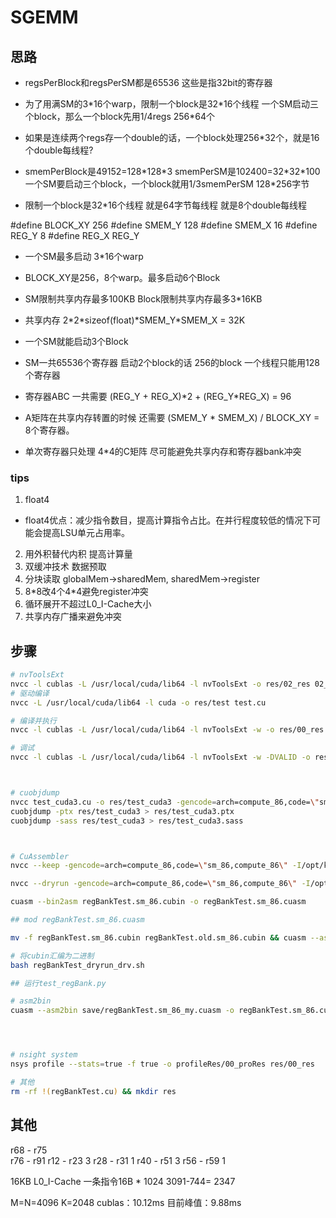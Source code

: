 # SGEMM

## 思路
- regsPerBlock和regsPerSM都是65536 这些是指32bit的寄存器
- 为了用满SM的3\*16个warp，限制一个block是32\*16个线程 一个SM启动三个block，那么一个block先用1/4regs 256*64个
- 如果是连续两个regs存一个double的话，一个block处理256\*32个，就是16个double每线程?

- smemPerBlock是49152=128\*128\*3 smemPerSM是102400=32\*32\*100 一个SM要启动三个block，一个block就用1/3smemPerSM 128*256字节
- 限制一个block是32*16个线程 就是64字节每线程 就是8个double每线程



#define BLOCK_XY 256
#define SMEM_Y 128
#define SMEM_X 16
#define REG_Y 8
#define REG_X REG_Y

- 一个SM最多启动 3*16个warp
- BLOCK_XY是256，8个warp。最多启动6个Block

- SM限制共享内存最多100KB Block限制共享内存最多3*16KB
- 共享内存 2\*2\*sizeof(float)\*SMEM_Y\*SMEM_X = 32K
- 一个SM就能启动3个Block

- SM一共65536个寄存器 启动2个block的话 256的block 一个线程只能用128个寄存器
- 寄存器ABC 一共需要 (REG_Y + REG_X)\*2 + (REG_Y\*REG_X) = 96
- A矩阵在共享内存转置的时候 还需要 (SMEM_Y * SMEM_X) / BLOCK_XY = 8个寄存器。
- 单次寄存器只处理 4\*4的C矩阵  尽可能避免共享内存和寄存器bank冲突


### tips
1. float4
  - float4优点：减少指令数目，提高计算指令占比。在并行程度较低的情况下可能会提高LSU单元占用率。
2. 用外积替代内积 提高计算量
3. 双缓冲技术 数据预取
4. 分块读取 globalMem->sharedMem, sharedMem->register
5. 8\*8改4个4\*4避免register冲突
6. 循环展开不超过L0_I-Cache大小
7. 共享内存广播来避免冲突


## 步骤
~~~bash
# nvToolsExt
nvcc -l cublas -L /usr/local/cuda/lib64 -l nvToolsExt -o res/02_res 02_Transpose.cu
# 驱动编译
nvcc -L /usr/local/cuda/lib64 -l cuda -o res/test test.cu

# 编译并执行
nvcc -l cublas -L /usr/local/cuda/lib64 -l nvToolsExt -w -o res/00_res 00_cuTest.cu && res/00_res

# 调试
nvcc -l cublas -L /usr/local/cuda/lib64 -l nvToolsExt -w -DVALID -o res/04_res 04_MySimpleDGEMM_v9Tov11.cu && res/04_res



# cuobjdump
nvcc test_cuda3.cu -o res/test_cuda3 -gencode=arch=compute_86,code=\"sm_86,compute_86\"  -gencode=arch=compute_52,code=\"sm_52,compute_52\" -gencode=arch=compute_75,code=\"sm_75,compute_75\"
cuobjdump -ptx res/test_cuda3 > res/test_cuda3.ptx
cuobjdump -sass res/test_cuda3 > res/test_cuda3.sass



# CuAssembler
nvcc --keep -gencode=arch=compute_86,code=\"sm_86,compute_86\" -I/opt/kaiProjects/GEMM_kai/Utils -L /usr/local/cuda/lib64 -l cuda -o res/regBankTest regBankTest.cu 

nvcc --dryrun -gencode=arch=compute_86,code=\"sm_86,compute_86\" -I/opt/kaiProjects/GEMM_kai/Utils -L /usr/local/cuda/lib64 -l cuda -o res/regBankTest regBankTest.cu 2>&1 | tee regBankTest_dryrun.sh

cuasm --bin2asm regBankTest.sm_86.cubin -o regBankTest.sm_86.cuasm

## mod regBankTest.sm_86.cuasm

mv -f regBankTest.sm_86.cubin regBankTest.old.sm_86.cubin && cuasm --asm2bin regBankTest.sm_86.cuasm -o regBankTest.sm_86.cubin

# 将cubin汇编为二进制
bash regBankTest_dryrun_drv.sh

## 运行test_regBank.py

# asm2bin 
cuasm --asm2bin save/regBankTest.sm_86_my.cuasm -o regBankTest.sm_86.cubin




# nsight system
nsys profile --stats=true -f true -o profileRes/00_proRes res/00_res

# 其他
rm -rf !(regBankTest.cu) && mkdir res
~~~


## 其他
r68 - r75   
r76 - r91
r12 - r23   3
r28 - r31   1
r40 - r51   3
r56 - r59   1


16KB L0_I-Cache  一条指令16B \* 1024 
3091-744= 2347

M=N=4096 K=2048
cublas：10.12ms
目前峰值：9.88ms